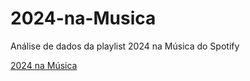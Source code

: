 # 2024-na-Musica
Análise de dados da playlist 2024 na Música do Spotify

[2024 na Música](https://open.spotify.com/playlist/4l8wH1fm7NiI3C9l4CVXWs)
